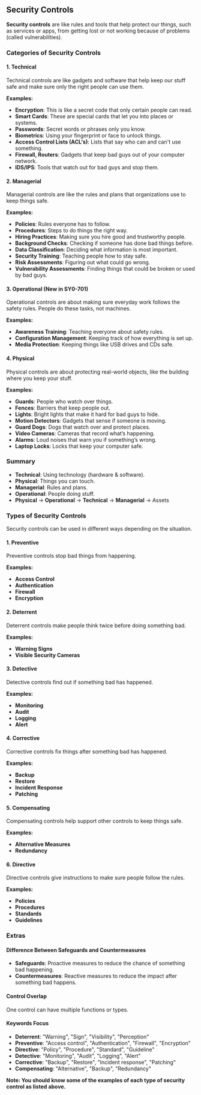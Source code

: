## Security Controls

**Security controls** are like rules and tools that help protect our things, such as services or apps, from getting lost or not working because of problems (called vulnerabilities).

### Categories of Security Controls

#### 1. Technical

Technical controls are like gadgets and software that help keep our stuff safe and make sure only the right people can use them.

**Examples:**
- **Encryption**: This is like a secret code that only certain people can read.
- **Smart Cards**: These are special cards that let you into places or systems.
- **Passwords**: Secret words or phrases only you know.
- **Biometrics**: Using your fingerprint or face to unlock things.
- **Access Control Lists (ACL's)**: Lists that say who can and can't use something.
- **Firewall, Routers**: Gadgets that keep bad guys out of your computer network.
- **IDS/IPS**: Tools that watch out for bad guys and stop them.

#### 2. Managerial

Managerial controls are like the rules and plans that organizations use to keep things safe.

**Examples:**
- **Policies**: Rules everyone has to follow.
- **Procedures**: Steps to do things the right way.
- **Hiring Practices**: Making sure you hire good and trustworthy people.
- **Background Checks**: Checking if someone has done bad things before.
- **Data Classification**: Deciding what information is most important.
- **Security Training**: Teaching people how to stay safe.
- **Risk Assessments**: Figuring out what could go wrong.
- **Vulnerability Assessments**: Finding things that could be broken or used by bad guys.

#### 3. Operational (New in SY0-701)

Operational controls are about making sure everyday work follows the safety rules. People do these tasks, not machines.

**Examples:**
- **Awareness Training**: Teaching everyone about safety rules.
- **Configuration Management**: Keeping track of how everything is set up.
- **Media Protection**: Keeping things like USB drives and CDs safe.

#### 4. Physical

Physical controls are about protecting real-world objects, like the building where you keep your stuff.

**Examples:**
- **Guards**: People who watch over things.
- **Fences**: Barriers that keep people out.
- **Lights**: Bright lights that make it hard for bad guys to hide.
- **Motion Detectors**: Gadgets that sense if someone is moving.
- **Guard Dogs**: Dogs that watch over and protect places.
- **Video Cameras**: Cameras that record what’s happening.
- **Alarms**: Loud noises that warn you if something’s wrong.
- **Laptop Locks**: Locks that keep your computer safe.

### Summary

- **Technical**: Using technology (hardware & software).
- **Physical**: Things you can touch.
- **Managerial**: Rules and plans.
- **Operational**: People doing stuff.
- **Physical** -> **Operational** -> **Technical** -> **Managerial** -> Assets

### Types of Security Controls

Security controls can be used in different ways depending on the situation.

#### 1. Preventive

Preventive controls stop bad things from happening.

**Examples:**
- **Access Control**
- **Authentication**
- **Firewall**
- **Encryption**

#### 2. Deterrent

Deterrent controls make people think twice before doing something bad.

**Examples:**
- **Warning Signs**
- **Visible Security Cameras**

#### 3. Detective

Detective controls find out if something bad has happened.

**Examples:**
- **Monitoring**
- **Audit**
- **Logging**
- **Alert**

#### 4. Corrective

Corrective controls fix things after something bad has happened.

**Examples:**
- **Backup**
- **Restore**
- **Incident Response**
- **Patching**

#### 5. Compensating

Compensating controls help support other controls to keep things safe.

**Examples:**
- **Alternative Measures**
- **Redundancy**

#### 6. Directive

Directive controls give instructions to make sure people follow the rules.

**Examples:**
- **Policies**
- **Procedures**
- **Standards**
- **Guidelines**

### Extras

#### Difference Between Safeguards and Countermeasures

- **Safeguards**: Proactive measures to reduce the chance of something bad happening.
- **Countermeasures**: Reactive measures to reduce the impact after something bad happens.

#### Control Overlap

One control can have multiple functions or types.

#### Keywords Focus

- **Deterrent**: "Warning", "Sign", "Visibility", "Perception"
- **Preventive**: "Access control", "Authentication", "Firewall", "Encryption"
- **Directive**: "Policy", "Procedure", "Standard", "Guideline"
- **Detective**: "Monitoring", "Audit", "Logging", "Alert"
- **Corrective**: "Backup", "Restore", "Incident response", "Patching"
- **Compensating**: "Alternative", "Backup", "Redundancy"

**Note: You should know some of the examples of each type of security control as listed above.**